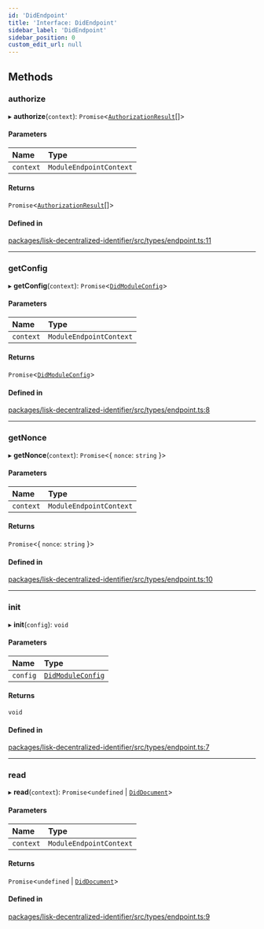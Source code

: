 ```yaml
---
id: 'DidEndpoint'
title: 'Interface: DidEndpoint'
sidebar_label: 'DidEndpoint'
sidebar_position: 0
custom_edit_url: null
---
```


## Methods

### authorize

▸ **authorize**(`context`): `Promise`<[`AuthorizationResult`](../modules.md#authorizationresult)[]\>

#### Parameters

| Name      | Type                    |
| :-------- | :---------------------- |
| `context` | `ModuleEndpointContext` |

#### Returns

`Promise`<[`AuthorizationResult`](../modules.md#authorizationresult)[]\>

#### Defined in

[packages/lisk-decentralized-identifier/src/types/endpoint.ts:11](https://github.com/aldhosutra/lisk-did/blob/e2098a6/packages/lisk-decentralized-identifier/src/types/endpoint.ts#L11)

---

### getConfig

▸ **getConfig**(`context`): `Promise`<[`DidModuleConfig`](DidModuleConfig.md)\>

#### Parameters

| Name      | Type                    |
| :-------- | :---------------------- |
| `context` | `ModuleEndpointContext` |

#### Returns

`Promise`<[`DidModuleConfig`](DidModuleConfig.md)\>

#### Defined in

[packages/lisk-decentralized-identifier/src/types/endpoint.ts:8](https://github.com/aldhosutra/lisk-did/blob/e2098a6/packages/lisk-decentralized-identifier/src/types/endpoint.ts#L8)

---

### getNonce

▸ **getNonce**(`context`): `Promise`<{ `nonce`: `string` }\>

#### Parameters

| Name      | Type                    |
| :-------- | :---------------------- |
| `context` | `ModuleEndpointContext` |

#### Returns

`Promise`<{ `nonce`: `string` }\>

#### Defined in

[packages/lisk-decentralized-identifier/src/types/endpoint.ts:10](https://github.com/aldhosutra/lisk-did/blob/e2098a6/packages/lisk-decentralized-identifier/src/types/endpoint.ts#L10)

---

### init

▸ **init**(`config`): `void`

#### Parameters

| Name     | Type                                    |
| :------- | :-------------------------------------- |
| `config` | [`DidModuleConfig`](DidModuleConfig.md) |

#### Returns

`void`

#### Defined in

[packages/lisk-decentralized-identifier/src/types/endpoint.ts:7](https://github.com/aldhosutra/lisk-did/blob/e2098a6/packages/lisk-decentralized-identifier/src/types/endpoint.ts#L7)

---

### read

▸ **read**(`context`): `Promise`<`undefined` \| [`DidDocument`](DidDocument.md)\>

#### Parameters

| Name      | Type                    |
| :-------- | :---------------------- |
| `context` | `ModuleEndpointContext` |

#### Returns

`Promise`<`undefined` \| [`DidDocument`](DidDocument.md)\>

#### Defined in

[packages/lisk-decentralized-identifier/src/types/endpoint.ts:9](https://github.com/aldhosutra/lisk-did/blob/e2098a6/packages/lisk-decentralized-identifier/src/types/endpoint.ts#L9)
